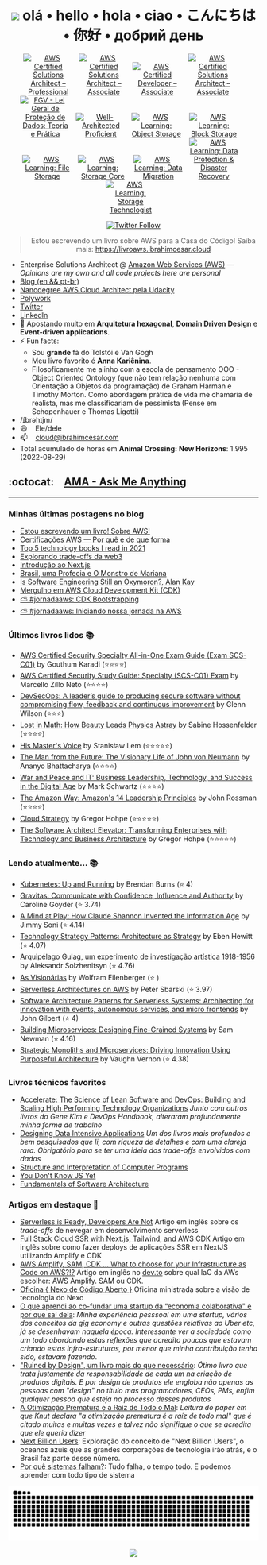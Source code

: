 <div align="center">
    
 # <img src="https://raw.githubusercontent.com/MartinHeinz/MartinHeinz/master/wave.gif" width="42"> olá • hello • hola • ciao • こんにちは • 你好 • добрий день

</div>


<p align="center">
<a href="https://www.credly.com/badges/d01a5f09-39af-4848-91e4-fd93c379429b/public_url" target="_blank" title="Badge AWS Certified Solutions Architect – Professional" alt="AWS Certified Solutions Architect – Associate"><img src="https://user-images.githubusercontent.com/509054/163974327-950cf4d2-2f66-4a3c-b0de-2d043e97da98.png" alt="AWS Certified Solutions Architect – Professional" width="100px"  style="max-width:100px;"></a>&nbsp; &nbsp;<a href="https://www.credly.com/badges/1bdb457f-b469-43c3-9e0e-24b221f12794/public_url" target="_blank" title="Badge AWS Certified Solutions Architect – Associate" alt="AWS Certified Solutions Architect – Associate"><img src="https://user-images.githubusercontent.com/509054/163974636-84a0a90b-0290-443e-8682-309af7e8b17a.png" alt="AWS Certified Solutions Architect – Associate" width="100px"  style="max-width:100px;"></a>&nbsp;&nbsp;<a href="https://www.credly.com/badges/1bdb457f-b469-43c3-9e0e-24b221f12794/public_url" target="_blank" title="Badge AWS Certified Solutions Architect – Associate" alt="AWS Certified Developer – Associate"><img src="https://user-images.githubusercontent.com/509054/187105674-b59dadfa-f5a9-44ff-a4ca-82cb33418617.png" alt="AWS Certified Developer – Associate" width="100px"  style="max-width:100px;"></a>&nbsp; &nbsp;<a href="https://www.credly.com/badges/44f9e5aa-dcd2-446c-b549-a92f38405aa1/public_url" target="_blank" title="Badge AWS Certified Cloud Practitioner" alt="AWS Certified Cloud Practitioner"><img src="https://user-images.githubusercontent.com/509054/163974726-600afdfa-d161-4013-824d-20e168dc5efc.png" alt="AWS Certified Solutions Architect – Associate" width="100px"  style="max-width:100px;"></a>&nbsp; &nbsp;<a href="https://brasilopenbadge.com.br/pages/badge/418bf1ce1437adeeb5d0352fcd92b1d2" target="_blank" alt="FGV - Lei Geral de Proteção de Dados: Teoria e Prática" title="FGV - Lei Geral de Proteção de Dados: Teoria e Prática"><img src="https://user-images.githubusercontent.com/509054/160395543-08341577-49cf-4b87-a687-1a42b3b42230.png" alt="FGV - Lei Geral de Proteção de Dados: Teoria e Prática" width="100px"  style="max-width:100px;"></a>&nbsp; &nbsp;<a href="https://www.credly.com/badges/8cd60a1b-b130-43b1-8cf4-442573171da6/public_url" target="_blank" title="Well-Architected Proficient" alt="Well-Architected Proficient"><img src="https://user-images.githubusercontent.com/509054/185424004-6d65981d-ce54-4d7f-8129-f2d452a20e8e.png" alt="Well-Architected Proficient" width="100px"  style="max-width:100px;"/></a>&nbsp; &nbsp;<a href="https://www.credly.com/badges/0749796b-4755-4339-a137-a47ce24ea124/public_url" target="_blank" title="AWS Learning: Object Storage"><img src="https://user-images.githubusercontent.com/509054/185424361-c4486196-fdb2-447d-b512-650821451eee.png" alt="AWS Learning: Object Storage" width="100px"  style="max-width:100px;"/></a>
 &nbsp; &nbsp;<a href="https://www.credly.com/badges/318f48d9-a9f8-49bf-a6b9-e9a6f2615ec8" target="_blank" title="AWS Learning: Block Storage"><img src="https://user-images.githubusercontent.com/509054/185424687-8ef984e6-8446-42a6-be66-00f7ed77fe3a.png" alt="AWS Learning: Block Storage" width="100px"  style="max-width:100px;"/></a> &nbsp; &nbsp;<a href="https://www.credly.com/badges/fea13229-534c-4822-b2be-c593646cc3d4" target="_blank" title="AWS Learning: File Storage"><img src="https://user-images.githubusercontent.com/509054/185421746-b9eb2b2b-04a6-4e01-a821-bf95f4bac108.png" alt="AWS Learning: File Storage" width="100px"  style="max-width:100px;"/></a>&nbsp; &nbsp;<a href="https://www.credly.com/badges/36bfeb46-c3b4-47d1-b290-8a12fe9af94f" target="_blank" title="AWS Learning: Storage Core"><img src="https://user-images.githubusercontent.com/509054/185421899-34a5b42d-92ee-4f1c-9414-3f555a5d9bae.png" alt="AWS Learning: Storage Core" width="100px"  style="max-width:100px;"/></a>&nbsp; &nbsp;<a href="https://www.credly.com/badges/bc710c2b-3e2e-4653-9daa-24f83afd20f3" target="_blank" title="AWS Learning: Data Migration"><img src="https://user-images.githubusercontent.com/509054/185422706-5e67adcb-ebef-4cab-b81f-b3410a528589.png" alt="AWS Learning: Data Migration" width="100px"  style="max-width:100px;"/></a>&nbsp; &nbsp;<a href="https://www.credly.com/badges/a460283e-2640-4076-af60-9aa2969b4b33" target="_blank" title="AWS Learning: Data Protection & Disaster Recovery"><img src="https://user-images.githubusercontent.com/509054/185423144-958582b7-529e-41dd-bfe2-1109daa0b48e.png" alt="AWS Learning: Data Protection & Disaster Recovery" width="100px"  style="max-width:100px;"/></a>&nbsp; &nbsp;<a href="https://www.credly.com/badges/41622b3b-defc-4ee0-89a1-ce09ec30c8a5" target="_blank" title="AWS Learning: Storage Technologist"><img src="https://user-images.githubusercontent.com/509054/185421996-4bcd2342-e28f-410d-be0e-d363c7e12c56.png" alt="AWS Learning: Storage Technologist" width="100px"  style="max-width:100px;"/></a>&nbsp; &nbsp;</p>
    
<div align="center">

[![Twitter Follow](https://img.shields.io/twitter/follow/ibrahimcesar?label=People%20following%20me%20on%20Twitter&style=social)](https://twitter.com/intent/follow?screen_name=ibrahimcesar)
    
 </div>

<div align="center">
    
   > Estou escrevendo um livro sobre AWS para a Casa do Código! Saiba mais: <a href="https://livroaws.ibrahimcesar.cloud">https://livroaws.ibrahimcesar.cloud</a>
    
    
</div>


- Enterprise Solutions Architect @ [Amazon Web Services (AWS)](https://aws.amazon.com/) — _Opinions are my own and all code projects here are personal_
- [Blog (en && pt-br)](https://ibrahimcesar.cloud)
- [Nanodegree AWS Cloud Architect pela Udacity](https://graduation.udacity.com/confirm/UDRWJKSP)
- [Polywork](https://www.polywork.com/ibrahimcesar)
- [Twitter](https://www.twitter.com/ibrahimcesar/)
- [LinkedIn](https://www.linkedin.com/in/ibrahimcesar/)
- 🌱 Apostando muito em **Arquitetura hexagonal**, **Domain Driven Design** e **Event-driven applications**.
- ⚡ Fun facts: 
    - Sou **grande** fã do Tolstói e Van Gogh
    - Meu livro favorito é **Anna Kariênina**.
    - Filosoficamente me alinho com a escola de pensamento OOO - Object Oriented Ontology (que não tem relação nenhuma com Orientação a Objetos da programação) de Graham Harman e Timothy Morton. Como abordagem prática de vida me chamaria de realista, mas me classificariam de pessimista (Pense em Schopenhauer e Thomas Ligotti)
- /ɪ́brəhɪjm/
- 😄  &nbsp;&nbsp; Ele/dele
- 📫  &nbsp;&nbsp; cloud@ibrahimcesar.com
- Total acumulado de horas em **Animal Crossing: New Horizons**: 1.995 (2022-08-29)

## :octocat: &nbsp;&nbsp; [AMA - Ask Me Anything](https://github.com/ibrahimcesar/ibrahimcesar/discussions/categories/ama-ask-me-anything)

---

### Minhas últimas postagens no blog

<!-- POSTS_LIST:START -->
- [Estou escrevendo um livro! Sobre AWS!](https://ibrahimcesar.cloud/blog/livro-aws/)
- [Certificações AWS — Por quê e de que forma](https://ibrahimcesar.cloud/blog/certificacoes/)
- [Top 5 technology books I read in 2021](https://ibrahimcesar.cloud/blog/top5-technology-books-2021/)
- [Explorando trade-offs da web3](https://ibrahimcesar.cloud/blog/trade-offs-da-web3-criptomoedas-blockchains-DAOs/)
- [Introdução ao Next.js](https://ibrahimcesar.cloud/blog/introducao-nextjs-ssr-isr-ssg-javascript-react-framework/)
- [Brasil, uma Profecia e O Monstro de Mariana](https://ibrahimcesar.cloud/blog/brasil-uma-profecia-o-monstro-de-mariana-ficcao-ibrahim-cesar/)
- [Is Software Engineering Still an Oxymoron?, Alan Kay](https://ibrahimcesar.cloud/blog/is-software-engineering-still-an-oxymoron-alan-kay/)
- [Mergulho em AWS Cloud Development Kit &lpar;CDK&rpar;](https://ibrahimcesar.cloud/blog/mergulho-cdk/)
- [⛅ #jornadaaws: CDK Bootstrapping](https://ibrahimcesar.cloud/blog/cdk-bootstrapping/)
- [⛅ #jornadaaws:  Iniciando nossa jornada na AWS](https://ibrahimcesar.cloud/blog/jornada-aws-iniciando-na-nuvem-aws/)
<!-- POSTS_LIST:END -->

### Últimos livros lidos 📚

<!-- READ_LIST:START -->
- [AWS Certified Security Specialty All-in-One Exam Guide (Exam SCS-C01)](https://www.goodreads.com/review/show/4993392360?utm_medium=api&utm_source=rss) by Gouthum Karadi (⭐⭐⭐⭐)
- [AWS Certified Security Study Guide: Specialty (SCS-C01) Exam](https://www.goodreads.com/review/show/4964357343?utm_medium=api&utm_source=rss) by Marcello Zillo Neto (⭐⭐⭐⭐)
- [DevSecOps: A leader’s guide to producing secure software without compromising flow, feedback and continuous improvement](https://www.goodreads.com/review/show/4846065635?utm_medium=api&utm_source=rss) by Glenn Wilson (⭐⭐⭐)
- [Lost in Math: How Beauty Leads Physics Astray](https://www.goodreads.com/review/show/4926934818?utm_medium=api&utm_source=rss) by Sabine Hossenfelder (⭐⭐⭐⭐)
- [His Master&apos;s Voice](https://www.goodreads.com/review/show/4883105042?utm_medium=api&utm_source=rss) by Stanisław Lem (⭐⭐⭐⭐⭐)
- [The Man from the Future: The Visionary Life of John von Neumann](https://www.goodreads.com/review/show/4788644691?utm_medium=api&utm_source=rss) by Ananyo Bhattacharya (⭐⭐⭐⭐)
- [War and Peace and IT: Business Leadership, Technology, and Success in the Digital Age](https://www.goodreads.com/review/show/4747076666?utm_medium=api&utm_source=rss) by Mark  Schwartz (⭐⭐⭐⭐)
- [The Amazon Way: Amazon's 14 Leadership Principles](https://www.goodreads.com/review/show/4647798523?utm_medium=api&utm_source=rss) by John Rossman (⭐⭐⭐⭐)
- [Cloud Strategy](https://www.goodreads.com/review/show/4726289226?utm_medium=api&utm_source=rss) by Gregor Hohpe (⭐⭐⭐⭐⭐)
- [The Software Architect Elevator: Transforming Enterprises with Technology and Business Architecture](https://www.goodreads.com/review/show/4674097065?utm_medium=api&utm_source=rss) by Gregor Hohpe (⭐⭐⭐⭐⭐)
<!-- READ_LIST:END -->

### Lendo atualmente... 📚

<!-- READING_LIST:START -->
- [Kubernetes: Up and Running](https://www.goodreads.com/review/show/4944972990?utm_medium=api&utm_source=rss) by Brendan Burns (⭐️ 4)
- [Gravitas: Communicate with Confidence, Influence and Authority](https://www.goodreads.com/review/show/4940439600?utm_medium=api&utm_source=rss) by Caroline Goyder (⭐️ 3.74)
- [A Mind at Play: How Claude Shannon Invented the Information Age](https://www.goodreads.com/review/show/4726299400?utm_medium=api&utm_source=rss) by Jimmy Soni (⭐️ 4.14)
- [Technology Strategy Patterns: Architecture as Strategy](https://www.goodreads.com/review/show/4703086703?utm_medium=api&utm_source=rss) by Eben Hewitt (⭐️ 4.07)
- [Arquipélago Gulag, um experimento de investigação artística 1918-1956](https://www.goodreads.com/review/show/4564170882?utm_medium=api&utm_source=rss) by Aleksandr Solzhenitsyn (⭐️ 4.76)
- [As Visionárias](https://www.goodreads.com/review/show/4604667355?utm_medium=api&utm_source=rss) by Wolfram Eilenberger (⭐️ )
- [Serverless Architectures on AWS](https://www.goodreads.com/review/show/4476762572?utm_medium=api&utm_source=rss) by Peter Sbarski (⭐️ 3.97)
- [Software Architecture Patterns for Serverless Systems: Architecting for innovation with events, autonomous services, and micro frontends](https://www.goodreads.com/review/show/4443442560?utm_medium=api&utm_source=rss) by John Gilbert (⭐️ 4)
- [Building Microservices: Designing Fine-Grained Systems](https://www.goodreads.com/review/show/4443440525?utm_medium=api&utm_source=rss) by Sam Newman (⭐️ 4.16)
- [Strategic Monoliths and Microservices: Driving Innovation Using Purposeful Architecture](https://www.goodreads.com/review/show/4443438389?utm_medium=api&utm_source=rss) by Vaughn Vernon (⭐️ 4.38)
<!-- READING_LIST:END -->

### Livros técnicos favoritos

- [Accelerate: The Science of Lean Software and DevOps: Building and Scaling High Performing Technology Organizations](https://amzn.to/3pso93l) *Junto com outros livros do Gene Kim e DevOps Handbook, alteraram profundamente minha forma de trabalho*  
- [Designing Data Intensive Applications](https://amzn.to/2UqSK2K) *Um dos livros mais profundos e bem pesquisados que li, com riqueza de detalhes e com uma clareja rara. Obrigatório para se ter uma ideia dos trade-offs envolvidos com dados*
- [Structure and Interpretation of Computer Programs](https://mitpress.mit.edu/sites/default/files/sicp/full-text/book/book.html)
- [You Don't Know JS Yet](https://github.com/getify/You-Dont-Know-JS)
- [Fundamentals of Software Architecture](https://amzn.to/2Uny6AP)

### Artigos em destaque 📓

- [Serverless is Ready, Developers Are Not](https://dev.to/aws-builders/serverless-is-ready-developers-are-not-12f9) Artigo em inglês sobre os _trade-offs_ de nevegar em desenvolvimento serverless  
- [Full Stack Cloud SSR with Next.js, Tailwind, and AWS CDK](https://dev.to/aws-builders/full-stack-cloud-ssr-with-next-js-tailwind-and-aws-cdk-416c) Artigo em inglês sobre como fazer deploys de aplicações SSR em NextJS utilizando Amplify e CDK  
- [AWS Amplify, SAM, CDK ... What to choose for your Infrastructure as Code on AWS?!?](https://dev.to/aws-builders/aws-amplify-sam-cdk-what-to-choose-for-your-infrastructure-as-code-on-aws-lh2) Artigo em inglês no [dev.to](https://dev.to/) sobre qual IaC da AWs escolher: AWS Amplify. SAM ou CDK.
- [Oficina { Nexo de Código Aberto }](https://ibrahimcesar.cloud/blog/nexo-de-codigo-aberto/) Oficina ministrada sobre a visão de tecnologia do Nexo  
- [O que aprendi ao co-fundar uma startup da “economia colaborativa" e por que saí dela](https://ibrahimcesar.cloud/blog/o-que-aprendi-ao-co-fundar-uma-startup-da-economia-colaborativa-e-por-que-sai-dela/):  *Minha experiência pesssoal em uma startup, vários dos conceitos da gig economy e outras questões relativas ao Uber etc, já se desenhavam naquela época. Interessante ver a sociedade como um todo abordando estas reflexões que acredito poucos que estavam criando estas infra-estruturas, por menor que minha  contribuição tenha sido, estavam fazendo*.  
- ["Ruined by Design", um livro mais do que necessário](https://brasil.uxdesign.cc/ruined-by-design-um-livro-mais-do-que-necess%C3%A1rio-9a4026ee110e): *Ótimo livro que trata justamente da responsabilidade de cada um na criação de produtos digitais. E por design de produtos ele engloba não apenas as pessoas com "design" no título mas programadores, CEOs, PMs, enfim qualquer pessoa que esteja no processo desses produtos*  
- [A Otimização Prematura e a Raíz de Todo o Mal](https://ibrahimcesar.cloud/blog/otimizacao-prematura-e-a-raiz-de-todo-mal/): *Leitura do paper em que Knut declara "a otimização prematura é a raíz de todo mal" que é citado muitas e muitas vezes e talvez não signifique o que se acredita que ele queria dizer*  
- [Next Billion Users](https://ibrahimcesar.cloudd/blog/nbu-next-billion-users-brasil/): Exploração do conceito de "Next Billion Users", o oceanos azuis que as grandes corporações de tecnologia irão atrás, e o Brasil faz parte desse número.  
- [Por quê sistemas falham?](https://ibrahimcesar.cloud/blog/por-que-sistemas-falham/): Tudo falha, o tempo todo. E podemos aprender com todo tipo de sistema

<div align="center">

![Snake animation](https://github.com/ibrahimcesar/ibrahimcesar/blob/output/github-contribution-grid-snake.svg)

![](https://github-readme-stats.vercel.app/api?username=ibrahimcesar&show_icons=true&theme=default)
    
 </div>
